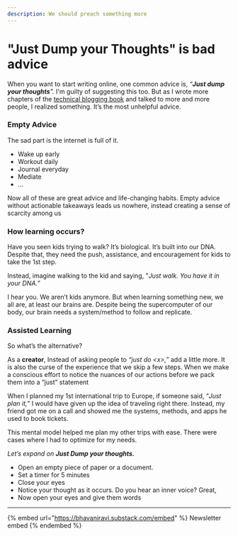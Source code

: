 ```yaml
---
description: We should preach something more
---
```


# "Just Dump your Thoughts" is bad advice

When you want to start writing online, one common advice is, _“**Just dump your thoughts**”._ I'm guilty of suggesting this too. But as I wrote more chapters of the [technical blogging book](http://localhost:5000/s/90WGyrYL7zgQF3GRGcz8/) and talked to more and more people, I realized something. It’s the most unhelpful advice.

### **Empty Advice**

The sad part is the internet is full of it.

* Wake up early
* Workout daily
* Journal everyday
* Mediate
* …

Now all of these are great advice and life-changing habits. Empty advice without actionable takeaways leads us nowhere, instead creating a sense of scarcity among us

### How learning occurs?

Have you seen kids trying to walk? It’s biological. It’s built into our DNA. Despite that, they need the push, assistance, and encouragement for kids to take the 1st step.

Instead, imagine walking to the kid and saying, "_Just walk. You have it in your DNA.”_

I hear you. We aren’t kids anymore. But when learning something new, we all are, at least our brains are. Despite being the supercomputer of our body, our brain needs a system/method to follow and replicate.

### Assisted Learning

So what’s the alternative?

As a **creator**, Instead of asking people to _“just do \<x>,”_ add a little more. It is also the curse of the experience that we skip a few steps. When we make a conscious effort to notice the nuances of our actions before we pack them into a “just” statement

When I planned my 1st international trip to Europe, if someone said, “_Just plan it,”_ I would have given up the idea of traveling right there. Instead, my friend got me on a call and showed me the systems, methods, and apps he used to book tickets.

This mental model helped me plan my other trips with ease. There were cases where I had to optimize for my needs.

_Let’s expand on **Just Dump your thoughts.**_

* Open an empty piece of paper or a document.
* Set a timer for 5 minutes
* Close your eyes
* Notice your thought as it occurs. Do you hear an inner voice? Great,
* Now open your eyes and give them words

***

{% embed url="https://bhavaniravi.substack.com/embed" %}
Newsletter embed
{% endembed %}

